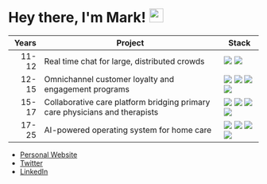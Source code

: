 # Hey there, I'm Mark! <img src="https://media.giphy.com/media/hvRJCLFzcasrR4ia7z/giphy.gif" width="28">

| **Years**    | **Project**                                                                | **Stack**                                                                                                                                                                                                                                                                                                                                                                                                                               |
|-------------:|----------------------------------------------------------------------------|----------------------------------------------------------------------------------------------------------------------------------------------------------------------------------------------------------------------------------------------------------------------------------------------------------------------------------------------------------------------------------------------------------------------------------------|
| 11-12 | Real time chat for large, distributed crowds                               | [<img src="https://img.shields.io/badge/-Node.js-339933?logo=node.js&logoColor=white&style=flat" />](https://nodejs.org) [<img src="https://img.shields.io/badge/-Socket.io-010101?logo=socket.io&logoColor=white&style=flat" />](https://socket.io)                                                                                                                                          |
| 12-15      | Omnichannel customer loyalty and engagement programs                       | [<img src="https://img.shields.io/badge/-PHP-777BB4?logo=php&logoColor=white&style=flat" />](https://www.php.net) [<img src="https://img.shields.io/badge/-Backbone.js-0071B5?logo=backbone.js&logoColor=white&style=flat" />](https://backbonejs.org) [<img src="https://img.shields.io/badge/-Java-orange?logo=java&logoColor=white&style=flat" />](https://www.java.com) [<img src="https://img.shields.io/badge/-AngularJS-E23237?logo=angular&logoColor=white&style=flat" />](https://angular.io) |
| 15-17      | Collaborative care platform bridging primary care physicians and therapists| [<img src="https://img.shields.io/badge/-Node.js-339933?logo=node.js&logoColor=white&style=flat" />](https://nodejs.org) [<img src="https://img.shields.io/badge/-React-61DAFB?logo=react&logoColor=black&style=flat" />](https://react.dev) [<img src="https://img.shields.io/badge/-Django-092E20?logo=django&logoColor=white&style=flat" />](https://www.djangoproject.com) [<img src="https://img.shields.io/badge/-Clojure-5881D8?logo=clojure&logoColor=white&style=flat" />](https://clojure.org) |
| 17-25      | AI-powered operating system for home care                                  | [<img src="https://img.shields.io/badge/-TypeScript-3178C6?logo=typescript&logoColor=white&style=flat" />](https://www.typescriptlang.org) [<img src="https://img.shields.io/badge/-SvelteKit-FF3E00?logo=svelte&logoColor=white&style=flat" />](https://kit.svelte.dev) [<img src="https://img.shields.io/badge/-SwiftUI-FA7343?logo=swift&logoColor=white&style=flat" />](https://developer.apple.com/xcode/swiftui) [<img src="https://img.shields.io/badge/-MongoDB-47A248?logo=mongodb&logoColor=white&style=flat" />](https://www.mongodb.com) |

- [Personal Website](https://markfayngersh.com)
- [Twitter](https://x.com/pheuter)
- [LinkedIn](https://www.linkedin.com/in/markfayngersh)
